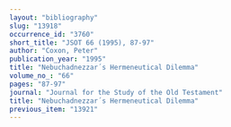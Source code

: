 ```yaml
---
layout: "bibliography"
slug: "13918"
occurrence_id: "3760"
short_title: "JSOT 66 (1995), 87-97"
author: "Coxon, Peter"
publication_year: "1995"
title: "Nebuchadnezzar´s Hermeneutical Dilemma"
volume_no_: "66"
pages: "87-97"
journal: "Journal for the Study of the Old Testament"
title: "Nebuchadnezzar´s Hermeneutical Dilemma"
previous_item: "13921"
---
```

